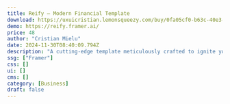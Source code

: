 ```yaml
---
title: Reify — Modern Financial Template
download: https://uxuicristian.lemonsqueezy.com/buy/0fa05cf0-b63c-40e3-bd99-2fa3fcf44ccf
demo: https://reify.framer.ai/
price: 48
author: "Cristian Mielu"
date: 2024-11-30T08:40:09.794Z
description: "A cutting-edge template meticulously crafted to ignite your financial projects. Reify offers a versatile, comprehensive solution perfect for designers and developers seeking to build modern, intuitive financial applications."
ssg: ["Framer"]
css: []
ui: []
cms: []
category: [Business]
draft: false
---
```

